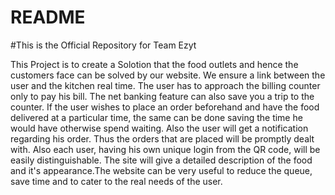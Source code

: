# README #

#This is the Official Repository for Team Ezyt

This Project is to create a Solotion that the food outlets and hence the customers face can be solved by our website. We ensure a link between the user and the kitchen real time. The user has to approach the billing counter only to pay his bill. The net banking feature can also save you a trip to the counter. If the user wishes to place an order beforehand and have the food delivered at a particular time, the same can be done saving the time he would have otherwise spend waiting. Also the user will get a notification regarding his order. Thus the orders that are placed will be promptly dealt with. Also each user, having his own unique login from the QR code, will be easily distinguishable. The site will give a detailed description of the food and it's appearance.The website can be very useful to reduce the queue, save time and to cater to the real needs of the user.